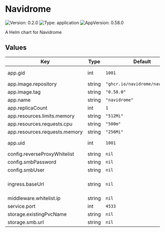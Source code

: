 # Navidrome

![Version: 0.2.0](https://img.shields.io/badge/Version-0.2.0-informational?style=flat-square) ![Type: application](https://img.shields.io/badge/Type-application-informational?style=flat-square) ![AppVersion: 0.58.0](https://img.shields.io/badge/AppVersion-0.58.0-informational?style=flat-square)

A Helm chart for Navidrome

## Values

| Key | Type | Default | Description |
|-----|------|---------|-------------|
| app.gid | int | `1001` | Runtime group |
| app.image.repository | string | `"ghcr.io/navidrome/navidrome"` |  |
| app.image.tag | string | `"0.58.0"` |  |
| app.name | string | `"navidrome"` | App name |
| app.replicaCount | int | `1` |  |
| app.resources.limits.memory | string | `"512Mi"` |  |
| app.resources.requests.cpu | string | `"500m"` |  |
| app.resources.requests.memory | string | `"256Mi"` |  |
| app.uid | int | `1001` | Runtime user |
| config.reverseProxyWhitelist | string | `nil` |  |
| config.smbPassword | string | `nil` |  |
| config.smbUser | string | `nil` |  |
| ingress.baseUrl | string | `nil` | FQDN for the application |
| middleware.whitelist.ip | string | `nil` |  |
| service.port | int | `4533` | App port |
| storage.existingPvcName | string | `nil` |  |
| storage.smb.url | string | `nil` |  |

